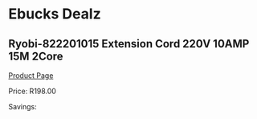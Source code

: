 
# Ebucks Dealz
## Ryobi-822201015 Extension Cord 220V 10AMP 15M 2Core
[Product Page](https://www.ebucks.com/web/shop/productSelected.do?prodId=1220451483&catId=363410833)

Price: R198.00

Savings: 


	